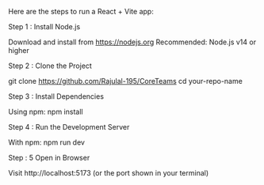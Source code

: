 Here are the steps to run a React + Vite app:

Step 1 : Install Node.js

Download and install from https://nodejs.org
Recommended: Node.js v14 or higher

Step 2 : Clone the Project

git clone https://github.com/Rajulal-195/CoreTeams
cd your-repo-name

Step 3 :  Install Dependencies

Using npm: npm install

Step 4 : Run the Development Server

With npm: npm run dev

Step : 5 Open in Browser

Visit http://localhost:5173
(or the port shown in your terminal)
